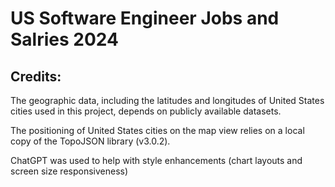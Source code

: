 # US Software Engineer Jobs and Salries 2024


## Credits: 
The geographic data, including the latitudes and longitudes of United States cities used in this project, depends on publicly available datasets. 

The positioning of United States cities on the map view relies on a local copy of the TopoJSON library (v3.0.2). 

ChatGPT was used to help with style enhancements (chart layouts and screen size responsiveness)
